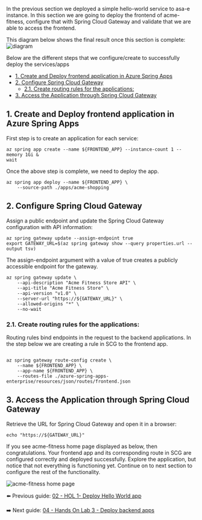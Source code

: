 In the previous section we deployed a simple hello-world service to asa-e instance. In this section we are going to deploy the frontend of acme-fitness, configure that with Spring Cloud Gateway and validate that we are able to access the frontend. 

This diagram below shows the final result once this section is complete:
![diagram](images/frontend.png)

Below are the different steps that we configure/create to successfully deploy the services/apps
- [1. Create and Deploy frontend application in Azure Spring Apps](#1-create-and-deploy-frontend-application-in-azure-spring-apps)
- [2. Configure Spring Cloud Gateway](#2-configure-spring-cloud-gateway)
  - [2.1. Create  routing rules for the applications:](#21-create--routing-rules-for-the-applications)
- [3. Access the Application through Spring Cloud Gateway](#3-access-the-application-through-spring-cloud-gateway)




## 1. Create and Deploy frontend application in Azure Spring Apps

First step is to create an application for each service:



```shell
az spring app create --name ${FRONTEND_APP} --instance-count 1 --memory 1Gi &
wait
```

Once the above step is complete, we need to deploy the app.
```shell
az spring app deploy --name ${FRONTEND_APP} \
    --source-path ./apps/acme-shopping 
```

## 2. Configure Spring Cloud Gateway

Assign a public endpoint and update the Spring Cloud Gateway configuration with API
information:

```shell
az spring gateway update --assign-endpoint true
export GATEWAY_URL=$(az spring gateway show --query properties.url --output tsv)
```
The assign-endpoint argument with a value of true creates a publicly accessible endpoint for the gateway.

```shell
az spring gateway update \
    --api-description "Acme Fitness Store API" \
    --api-title "Acme Fitness Store" \
    --api-version "v1.0" \
    --server-url "https://${GATEWAY_URL}" \
    --allowed-origins "*" \
    --no-wait
```

### 2.1. Create  routing rules for the applications:

Routing rules bind endpoints in the request to the backend applications. In the step below we are creating a rule in SCG to the frontend app.

```shell

az spring gateway route-config create \
    --name ${FRONTEND_APP} \
    --app-name ${FRONTEND_APP} \
    --routes-file ./azure-spring-apps-enterprise/resources/json/routes/frontend.json

```

## 3. Access the Application through Spring Cloud Gateway

Retrieve the URL for Spring Cloud Gateway and open it in a browser:

```shell
echo "https://${GATEWAY_URL}"
```

If you see acme-fitness home page displayed as below, then congratulations. Your frontend app and its corresponding route in SCG are configured correctly and deployed successfully. Explore the application, but notice that not everything is functioning yet. Continue on to next section to configure the rest of the functionality.

![acme-fitness home page](./images/acme-fitness-homepage.png)


⬅️ Previous guide: [02 - HOL 1- Deploy Hello World app](../01-workshop-environment-setup/README.md)

➡️ Next guide: [04 - Hands On Lab 3 - Deploy backend apps](../04-hol-3-deploy-backend-apps/README.md)
